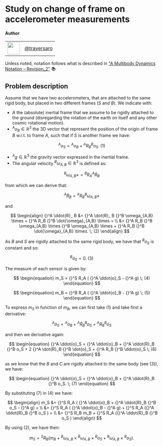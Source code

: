 # Study on change of frame on accelerometer measurements

#### Author

| | |
|:---:|:---|
| [<img src="https://github.com/traversaro.png" width="40">](https://github.com/traversaro) | [@traversaro](https://github.com/traversaro) |

Unless noted, notation follows what is described in ["A Multibody Dynamics Notation – Revision_2"](https://pure.tue.nl/ws/portalfiles/portal/139293126/A_Multibody_Dynamics_Notation_Revision_2_.pdf) 📚

## Problem description
Assume that we have two accelerometers, that are attached to the same rigid body, but placed in two different frames ($S$ and $B$). 
We indicate with:

- $A$ the (absolute) inertial frame that we assume to be rigidly attached to the ground (disregarding the rotation of the earth on itself and any other cosmic rotational motion).
- ${}^A o_B \in \mathbb{R}^3$ the 3D vector that represent the position of the origin of frame $B$ w.r.t. to frame $A$, such that if $S$ is another frame we have:

$$
\begin{equation}
{}^A o_S = {}^A o_B + {}^A R_B {}^B o_S. \; (1)
\end{equation}
$$

- ${}^A g \in \mathbb{R}^3$ the gravity vector expressed in the inertial frame. 
- The angular velocity ${}^B \omega_{A,B} \in \mathbb{R}^3$ is defined as:

$$
\begin{equation}
{}^B \omega_{A,B} \times = {}^B R_A {}^A \dot{R}_B
\end{equation}
$$

from which we can derive that:

$$
\begin{equation}
{}^A \dot{R}_B = {}^A R_B {}^B \omega_{A,B} \times
\end{equation}
$$

and 

$$
\begin{align}
{}^A \ddot{R}_ B &= {}^A \dot{R}_ B {}^B \omega_{A,B} \times + {}^A R_B {}^B \dot{\omega}_{A,B} \times = \\
&= {}^A R_B {}^B \omega_{A,B} \times {}^B \omega_{A,B} \times + {}^A R_B {}^B \dot{\omega}_{A,B} \times.  \; (2)
\end{align}
$$

As $B$ and $S$ are rigidly attached to the same rigid body, we have that ${}^B o_S$ is constant and so:

$$
\begin{equation}
{}^B \dot{o}_S = 0. \; (3)
\end{equation}
$$

The measure of each sensor is given by:

$$
\begin{equation}
m_S = {}^S R_A ( {}^A \ddot{o}_S - {}^A g) \; (4)
\end{equation}
$$

$$
\begin{equation}
m_B = {}^B R_A ( {}^A \ddot{o}_B - {}^A g) \; (5)
\end{equation}
$$

To express $m_S$ in function of $m_B$, we can first take $(1)$ and take first a derivative:

$$
\begin{equation}
{}^A \dot{o}_S = {}^A \dot{o}_B + {}^A \dot{R}_B {}^B o_S + {}^A R_B {}^B \dot{o}_S
\end{equation}
$$

and then we derivative again:

$$
\begin{equation}
{}^A \ddot{o}_S = {}^A \ddot{o}_B + {}^A \ddot{R}_B {}^B o_S + 2 {}^A \dot{R}_B {}^B \dot{o}_S  + {}^A R_B {}^B \ddot{o}_S \; (6)
\end{equation}
$$

as we know that the $B$ and $C$ are rigidly attached to the same body (see $(3)$), we have:

$$
\begin{equation}
{}^A \ddot{o}_S = {}^A \ddot{o}_B + {}^A \ddot{R}_B {}^B o_S. \; (7)
\end{equation}
$$

By substituting $(7)$ in $(4)$ we have:

$$
\begin{align}
m_S &= {}^S R_A ( {}^A \ddot{o}_B + {}^A \ddot{R}_B {}^B o_S  - {}^A g) = \\
&= {}^S R_A ( {}^A \ddot{o}_B - {}^A g)  + {}^S R_A ({}^A \ddot{R}_B {}^B o_S  ) = \\
&= {}^S R_B m_B + {}^S R_A ({}^A \ddot{R}_B {}^B o_S  )
\end{align}
$$

By using $(2)$, we have then:

$$
\begin{equation}
m_S = {}^S R_ B ( m_ B + {}^B \omega_{A,B} \times {}^B \omega_{A,B} \times {}^B o_S  + {}^B \dot{\omega}_{A,B} \times  {}^B o_S )
\end{equation}.
$$
